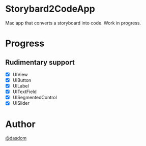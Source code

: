 # Storybard2CodeApp
Mac app that converts a storyboard into code. Work in progress.

# Progress
## Rudimentary support
- [x] UIView
- [x] UIButton
- [x] UILabel
- [x] UITextField
- [x] UISegmentedControl
- [x] UISlider

# Author
[@dasdom](https://twitter.com/dasdom)
